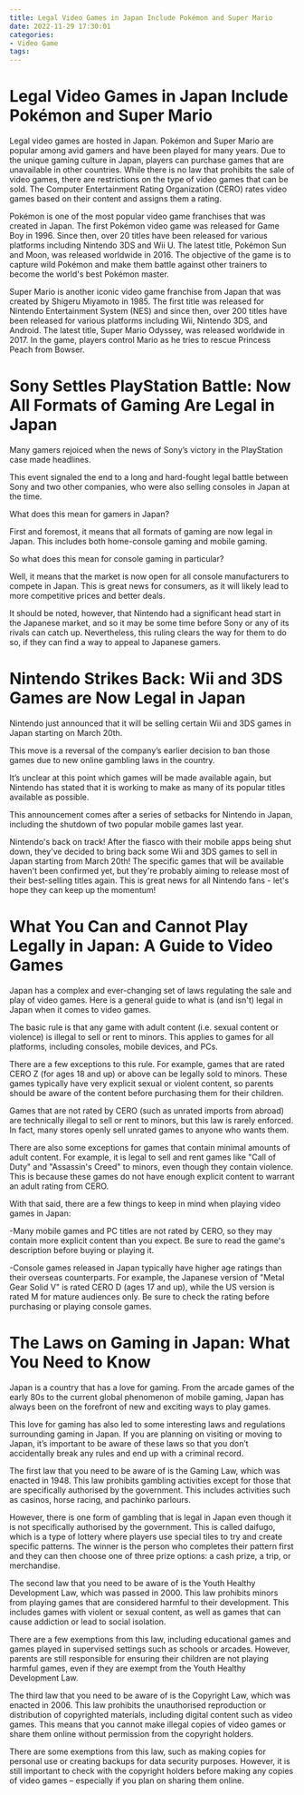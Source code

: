 ```yaml
---
title: Legal Video Games in Japan Include Pokémon and Super Mario
date: 2022-11-29 17:30:01
categories:
- Video Game
tags:
---
```



#  Legal Video Games in Japan Include Pokémon and Super Mario

Legal video games are hosted in Japan. Pokémon and Super Mario are popular among avid gamers and have been played for many years. Due to the unique gaming culture in Japan, players can purchase games that are unavailable in other countries. While there is no law that prohibits the sale of video games, there are restrictions on the type of video games that can be sold. The Computer Entertainment Rating Organization (CERO) rates video games based on their content and assigns them a rating.

Pokémon is one of the most popular video game franchises that was created in Japan. The first Pokémon video game was released for Game Boy in 1996. Since then, over 20 titles have been released for various platforms including Nintendo 3DS and Wii U. The latest title, Pokémon Sun and Moon, was released worldwide in 2016. The objective of the game is to capture wild Pokémon and make them battle against other trainers to become the world's best Pokémon master.

Super Mario is another iconic video game franchise from Japan that was created by Shigeru Miyamoto in 1985. The first title was released for Nintendo Entertainment System (NES) and since then, over 200 titles have been released for various platforms including Wii, Nintendo 3DS, and Android. The latest title, Super Mario Odyssey, was released worldwide in 2017. In the game, players control Mario as he tries to rescue Princess Peach from Bowser.

#  Sony Settles PlayStation Battle: Now All Formats of Gaming Are Legal in Japan

Many gamers rejoiced when the news of Sony’s victory in the PlayStation case made headlines.

This event signaled the end to a long and hard-fought legal battle between Sony and two other companies, who were also selling consoles in Japan at the time.

What does this mean for gamers in Japan?

First and foremost, it means that all formats of gaming are now legal in Japan. This includes both home-console gaming and mobile gaming.

So what does this mean for console gaming in particular?

Well, it means that the market is now open for all console manufacturers to compete in Japan. This is great news for consumers, as it will likely lead to more competitive prices and better deals.

It should be noted, however, that Nintendo had a significant head start in the Japanese market, and so it may be some time before Sony or any of its rivals can catch up. Nevertheless, this ruling clears the way for them to do so, if they can find a way to appeal to Japanese gamers.

#  Nintendo Strikes Back: Wii and 3DS Games are Now Legal in Japan

Nintendo just announced that it will be selling certain Wii and 3DS games in Japan starting on March 20th.

This move is a reversal of the company’s earlier decision to ban those games due to new online gambling laws in the country.

It’s unclear at this point which games will be made available again, but Nintendo has stated that it is working to make as many of its popular titles available as possible.

This announcement comes after a series of setbacks for Nintendo in Japan, including the shutdown of two popular mobile games last year.



Nintendo's back on track!  After the fiasco with their mobile apps being shut down, they've decided to bring back some Wii and 3DS games to sell in Japan starting from March 20th! The specific games that will be available haven't been confirmed yet, but they're probably aiming to release most of their best-selling titles again. This is great news for all Nintendo fans - let's hope they can keep up the momentum!

#  What You Can and Cannot Play Legally in Japan: A Guide to Video Games

Japan has a complex and ever-changing set of laws regulating the sale and play of video games. Here is a general guide to what is (and isn't) legal in Japan when it comes to video games.

The basic rule is that any game with adult content (i.e. sexual content or violence) is illegal to sell or rent to minors. This applies to games for all platforms, including consoles, mobile devices, and PCs.

There are a few exceptions to this rule. For example, games that are rated CERO Z (for ages 18 and up) or above can be legally sold to minors. These games typically have very explicit sexual or violent content, so parents should be aware of the content before purchasing them for their children.

Games that are not rated by CERO (such as unrated imports from abroad) are technically illegal to sell or rent to minors, but this law is rarely enforced. In fact, many stores openly sell unrated games to anyone who wants them.

There are also some exceptions for games that contain minimal amounts of adult content. For example, it is legal to sell and rent games like "Call of Duty" and "Assassin's Creed" to minors, even though they contain violence. This is because these games do not have enough explicit content to warrant an adult rating from CERO.

With that said, there are a few things to keep in mind when playing video games in Japan:

-Many mobile games and PC titles are not rated by CERO, so they may contain more explicit content than you expect. Be sure to read the game's description before buying or playing it.

-Console games released in Japan typically have higher age ratings than their overseas counterparts. For example, the Japanese version of "Metal Gear Solid V" is rated CERO D (ages 17 and up), while the US version is rated M for mature audiences only. Be sure to check the rating before purchasing or playing console games.

#  The Laws on Gaming in Japan: What You Need to Know

Japan is a country that has a love for gaming. From the arcade games of the early 80s to the current global phenomenon of mobile gaming, Japan has always been on the forefront of new and exciting ways to play games.

This love for gaming has also led to some interesting laws and regulations surrounding gaming in Japan. If you are planning on visiting or moving to Japan, it’s important to be aware of these laws so that you don’t accidentally break any rules and end up with a criminal record.

The first law that you need to be aware of is the Gaming Law, which was enacted in 1948. This law prohibits gambling activities except for those that are specifically authorised by the government. This includes activities such as casinos, horse racing, and pachinko parlours.

However, there is one form of gambling that is legal in Japan even though it is not specifically authorised by the government. This is called daifugo, which is a type of lottery where players use special tiles to try and create specific patterns. The winner is the person who completes their pattern first and they can then choose one of three prize options: a cash prize, a trip, or merchandise.

The second law that you need to be aware of is the Youth Healthy Development Law, which was passed in 2000. This law prohibits minors from playing games that are considered harmful to their development. This includes games with violent or sexual content, as well as games that can cause addiction or lead to social isolation.

There are a few exemptions from this law, including educational games and games played in supervised settings such as schools or arcades. However, parents are still responsible for ensuring their children are not playing harmful games, even if they are exempt from the Youth Healthy Development Law.

The third law that you need to be aware of is the Copyright Law, which was enacted in 2006. This law prohibits the unauthorised reproduction or distribution of copyrighted materials, including digital content such as video games. This means that you cannot make illegal copies of video games or share them online without permission from the copyright holders.

There are some exemptions from this law, such as making copies for personal use or creating backups for data security purposes. However, it is still important to check with the copyright holders before making any copies of video games – especially if you plan on sharing them online.